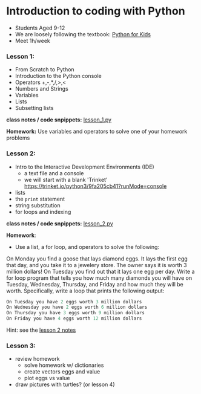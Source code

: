 # Introduction to coding with Python

- Students Aged 9-12
- We are loosely following the textbook: [Python for Kids](https://www.amazon.com/Python-Kids-Playful-Introduction-Programming/dp/1593274076)
- Meet 1h/week

### Lesson 1: 

- From Scratch to Python
- Introduction to the Python console
- Operators +,-,*,/,>,<
- Numbers and Strings
- Variables  
- Lists
- Subsetting lists

**class notes / code snpippets:** [lesson_1.py](https://github.com/dlebauer/intro-python/blob/master/lesson_1.py)

**Homework:** Use variables and operators to solve one of your homework problems

### Lesson 2: 

- Intro to the Interactive Development Environments (IDE)
  - a text file and a console
  - we will start with a blank 'Trinket' https://trinket.io/python3/9fa205cb41?runMode=console
- lists
- the `print` statement
- string substitution
- for loops and indexing

**class notes / code snpippets:** [lesson_2.py](https://github.com/dlebauer/intro-python/blob/master/lesson_2.py)

**Homework**:

- Use a list, a for loop, and operators to solve the following:

On Monday you find a goose that lays diamond eggs. It lays the first egg that day, and you take it to a jewelery store. The owner says it is worth 3 million dollars! On Tuesday you find out that it lays one egg per day. Write a for loop program that tells you how much many diamonds you will have on Tuesday, Wednesday, Thursday, and Friday and how much they will be worth. Specifically, write a loop that prints the following output:

```python
On Tuesday you have 2 eggs worth 3 million dollars
On Wednesday you have 2 eggs worth 6 million dollars
On Thursday you have 3 eggs worth 9 million dollars
On Friday you have 4 eggs worth 12 million dollars
```

Hint: see the [lesson 2 notes](https://github.com/dlebauer/intro-python/blob/master/lesson_2.py)

### Lesson 3:

- review homework
  - solve homework w/ dictionaries
  - create vectors eggs and value
  - plot eggs vs value
- draw pictures with turtles? (or lesson 4)
